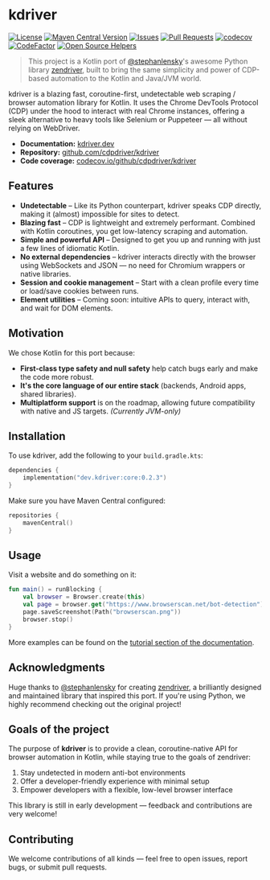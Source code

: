 # kdriver

[![License](https://img.shields.io/github/license/cdpdriver/kdriver)](LICENSE)
[![Maven Central Version](https://img.shields.io/maven-central/v/dev.kdriver/core)](https://klibs.io/project/cdpdriver/kdriver)
[![Issues](https://img.shields.io/github/issues/cdpdriver/kdriver)]()
[![Pull Requests](https://img.shields.io/github/issues-pr/cdpdriver/kdriver)]()
[![codecov](https://codecov.io/github/cdpdriver/kdriver/branch/main/graph/badge.svg?token=F7K641TYFZ)](https://codecov.io/github/cdpdriver/kdriver)
[![CodeFactor](https://www.codefactor.io/repository/github/cdpdriver/kdriver/badge)](https://www.codefactor.io/repository/github/cdpdriver/kdriver)
[![Open Source Helpers](https://www.codetriage.com/cdpdriver/kdriver/badges/users.svg)](https://www.codetriage.com/cdpdriver/kdriver)

> This project is a Kotlin port of [@stephanlensky](https://github.com/stephanlensky)'s awesome Python
> library [zendriver](https://github.com/stephanlensky/zendriver), built to bring the same simplicity and power of
> CDP-based automation to the Kotlin and Java/JVM world.

kdriver is a blazing fast, coroutine-first, undetectable web scraping / browser automation library for Kotlin. It uses
the Chrome DevTools Protocol (CDP) under the hood to interact with real Chrome instances, offering a sleek alternative
to heavy tools like Selenium or Puppeteer — all without relying on WebDriver.

* **Documentation:** [kdriver.dev](https://kdriver.dev)
* **Repository:** [github.com/cdpdriver/kdriver](https://github.com/cdpdriver/kdriver)
* **Code coverage:** [codecov.io/github/cdpdriver/kdriver](https://codecov.io/github/cdpdriver/kdriver)

## Features

* **Undetectable** – Like its Python counterpart, kdriver speaks CDP directly, making it (almost) impossible for sites
  to detect.
* **Blazing fast** – CDP is lightweight and extremely performant. Combined with Kotlin coroutines, you get low-latency
  scraping and automation.
* **Simple and powerful API** – Designed to get you up and running with just a few lines of idiomatic Kotlin.
* **No external dependencies** – kdriver interacts directly with the browser using WebSockets and JSON — no need for
  Chromium wrappers or native libraries.
* **Session and cookie management** – Start with a clean profile every time or load/save cookies between runs.
* **Element utilities** – Coming soon: intuitive APIs to query, interact with, and wait for DOM elements.

## Motivation

We chose Kotlin for this port because:

* **First-class type safety and null safety** help catch bugs early and make the code more robust.
* **It's the core language of our entire stack** (backends, Android apps, shared libraries).
* **Multiplatform support** is on the roadmap, allowing future compatibility with native and JS targets. *(Currently
  JVM-only)*

## Installation

To use kdriver, add the following to your `build.gradle.kts`:

```kotlin
dependencies {
    implementation("dev.kdriver:core:0.2.3")
}
```

Make sure you have Maven Central configured:

```kotlin
repositories {
    mavenCentral()
}
```

## Usage

Visit a website and do something on it:

```kotlin
fun main() = runBlocking {
    val browser = Browser.create(this)
    val page = browser.get("https://www.browserscan.net/bot-detection")
    page.saveScreenshot(Path("browserscan.png"))
    browser.stop()
}
```

More examples can be found on the [tutorial section of the documentation](https://kdriver.dev/tutorials/).

## Acknowledgments

Huge thanks to [@stephanlensky](https://github.com/stephanlensky) for
creating [zendriver](https://github.com/stephanlensky/zendriver), a brilliantly designed and maintained library that
inspired this port.
If you're using Python, we highly recommend checking out the original project!

## Goals of the project

The purpose of **kdriver** is to provide a clean, coroutine-native API for browser automation in Kotlin, while staying
true to the goals of zendriver:

1. Stay undetected in modern anti-bot environments
2. Offer a developer-friendly experience with minimal setup
3. Empower developers with a flexible, low-level browser interface

This library is still in early development — feedback and contributions are very welcome!

## Contributing

We welcome contributions of all kinds — feel free to open issues, report bugs, or submit pull requests.
